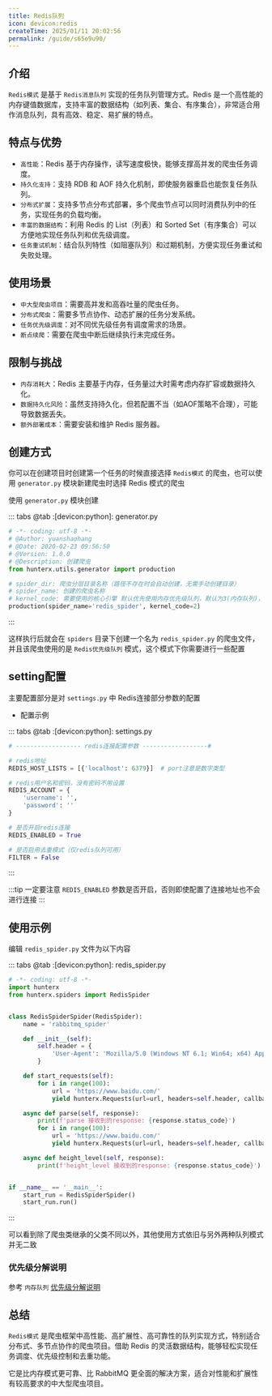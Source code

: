 ```yaml
---
title: Redis队列
icon: devicon:redis
createTime: 2025/01/11 20:02:56
permalink: /guide/s65o9u90/
---
```


## 介绍

`Redis模式` 是基于 `Redis消息队列` 实现的任务队列管理方式。Redis 是一个高性能的内存键值数据库，支持丰富的数据结构（如列表、集合、有序集合），非常适合用作消息队列，具有高效、稳定、易扩展的特点。

## 特点与优势

- `高性能`：Redis 基于内存操作，读写速度极快，能够支撑高并发的爬虫任务调度。
- `持久化支持`：支持 RDB 和 AOF 持久化机制，即使服务器重启也能恢复任务队列。
- `分布式扩展`：支持多节点分布式部署，多个爬虫节点可以同时消费队列中的任务，实现任务的负载均衡。
- `丰富的数据结构`：利用 Redis 的 List（列表）和 Sorted Set（有序集合）可以方便地实现任务队列和优先级调度。
- `任务重试机制`：结合队列特性（如阻塞队列）和过期机制，方便实现任务重试和失败处理。

## 使用场景

- `中大型爬虫项目`：需要高并发和高吞吐量的爬虫任务。
- `分布式爬虫`：需要多节点协作、动态扩展的任务分发系统。
- `任务优先级调度`：对不同优先级任务有调度需求的场景。
- `断点续爬`：需要在爬虫中断后继续执行未完成任务。

## 限制与挑战

- `内存消耗大`：Redis 主要基于内存，任务量过大时需考虑内存扩容或数据持久化。
- `数据持久化风险`：虽然支持持久化，但若配置不当（如AOF策略不合理），可能导致数据丢失。
- `额外部署成本`：需要安装和维护 Redis 服务器。

## 创建方式

你可以在创建项目时创建第一个任务的时候直接选择 `Redis模式` 的爬虫，也可以使用 `generator.py` 模块新建爬虫时选择 Redis 模式的爬虫

使用 `generator.py` 模块创建

::: tabs
@tab :[devicon:python]:  generator.py

```python
# -*- coding: utf-8 -*-
# @Author: yuanshaohang
# @Date: 2020-02-23 09:56:50
# @Version: 1.0.0
# @Description: 创建爬虫
from hunterx.utils.generator import production

# spider_dir: 爬虫分层目录名称（路径不存在时会自动创建，无需手动创建目录）
# spider_name: 创建的爬虫名称
# kernel_code: 需要使用的核心引擎 默认优先使用内存优先级队列，默认为3(内存队列)，1为rabbitmq队列，2为redis队列
production(spider_name='redis_spider', kernel_code=2)
```

:::

这样执行后就会在 `spiders` 目录下创建一个名为 `redis_spider.py` 的爬虫文件，并且该爬虫使用的是 `Redis优先级队列`
模式，这个模式下你需要进行一些配置

## setting配置

主要配置部分是对 `settings.py` 中 Redis连接部分参数的配置

- 配置示例

::: tabs
@tab :[devicon:python]:  settings.py

```python
# ------------------ redis连接配置参数 ------------------#

# redis地址
REDIS_HOST_LISTS = [{'localhost': 6379}]  # port注意是数字类型

# redis用户名和密码，没有密码不用设置
REDIS_ACCOUNT = {
    'username': '',
    'password': ''
}

# 是否开启redis连接
REDIS_ENABLED = True

# 是否启用去重模式（仅redis队列可用）
FILTER = False
```

:::

:::tip
一定要注意 `REDIS_ENABLED` 参数是否开启，否则即使配置了连接地址也不会进行连接
:::

## 使用示例

编辑 `redis_spider.py` 文件为以下内容

::: tabs
@tab :[devicon:python]:  redis_spider.py

```python
# -*- coding: utf-8 -*-
import hunterx
from hunterx.spiders import RedisSpider


class RedisSpiderSpider(RedisSpider):
    name = 'rabbitmq_spider'

    def __init__(self):
        self.header = {
            'User-Agent': 'Mozilla/5.0 (Windows NT 6.1; Win64; x64) AppleWebKit/537.36 (KHTML, like Gecko) Chrome/73.0.3683.86 Safari/537.36'
        }

    def start_requests(self):
        for i in range(100):
            url = 'https://www.baidu.com/'
            yield hunterx.Requests(url=url, headers=self.header, callback=self.parse, level=1)

    async def parse(self, response):
        print(f'parse 接收到的response: {response.status_code}')
        for i in range(100):
            url = 'https://www.baidu.com/'
            yield hunterx.Requests(url=url, headers=self.header, callback=self.height_level, level=2)

    async def height_level(self, response):
        print(f'height_level 接收到的response: {response.status_code}')


if __name__ == '__main__':
    start_run = RedisSpiderSpider()
    start_run.run()
```

:::

可以看到除了爬虫类继承的父类不同以外，其他使用方式依旧与另外两种队列模式并无二致

### 优先级分解说明

参考 `内存队列` [优先级分解说明](http://localhost:8080/guide/bm7uoxoy/#%E4%BD%BF%E7%94%A8%E6%96%B9%E5%BC%8F)

## 总结

`Redis模式` 是爬虫框架中高性能、高扩展性、高可靠性的队列实现方式，特别适合分布式、多节点协作的爬虫项目。借助 Redis 的灵活数据结构，能够轻松实现任务调度、优先级控制和去重功能。

它是比内存模式更可靠、比 RabbitMQ 更全面的解决方案，适合对性能和扩展性有较高要求的中大型爬虫项目。
